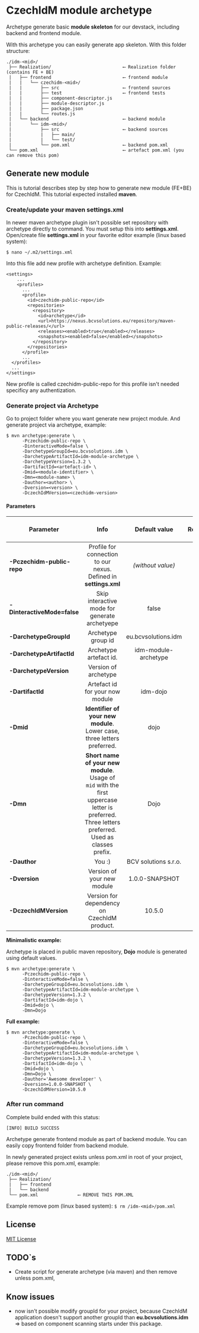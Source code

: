 # CzechIdM module archetype
Archetype generate basic **module skeleton** for our devstack, including backend and frontend module.

With this archetype you can easily generate app skeleton. With this folder structure:

```
./idm-<mid>/
 ├── Realization/                           ⟵ Realization folder (contains FE + BE)
 |   ├── frontend                           ⟵ frontend module
 |   |   └── czechidm-<mid>/
 |   |       ├── src                        ⟵ frontend sources
 |   |       ├── test                       ⟵ frontend tests
 |   |       ├── component-descriptor.js
 |   |       ├── module-descriptor.js
 |   |       ├── package.json
 |   |       └── routes.js
 |   └── backend                            ⟵ backend module
 |       └── idm-<mid>/
 |           ├── src                        ⟵ backend sources
 |           |   ├── main/
 |           |   └── test/
 |           └── pom.xml                    ⟵ backend pom.xml
 └── pom.xml                                ⟵ artefact pom.xml (you can remove this pom)
```

## Generate new module
This is tutorial describes step by step how to generate new module (FE+BE) for CzechIdM. This tutorial expected installed **maven**.

### Create/update your maven settings.xml

In newer maven archetype plugin isn't possible set repository with archetype directly to command. You must setup this into **settings.xml**. Open/create file **settings.xml** in your favorite editor example (linux based system):

``$ nano ~/.m2/settings.xml``

Into this file add new profile with archetype definition. Example:

```
<settings>
    ...
    <profiles>
      ...
      <profile>
        <id>czechidm-public-repo</id>
        <repositories>
          <repository>
            <id>archetype</id>
            <url>https://nexus.bcvsolutions.eu/repository/maven-public-releases/</url>
            <releases><enabled>true</enabled></releases>
            <snapshots><enabled>false</enabled></snapshots>
          </repository>
        </repositories>
      </profile>
      ...
  </profiles>
  ...
</settings>

```

New profile is called czechidm-public-repo for this profile isn't needed specificy any authentization.

### Generate project via Archetype

Go to project folder where you want generate new project module. And generate project via archetype, example:

```
$ mvn archetype:generate \
      -Pczechidm-public-repo \
      -DinteractiveMode=false \
      -DarchetypeGroupId=eu.bcvsolutions.idm \
      -DarchetypeArtifactId=idm-module-archetype \
      -DarchetypeVersion=1.3.2 \
      -DartifactId=<artefact-id> \
      -Dmid=<module-identifier> \
      -Dmn=<module-name> \
      -Dauthor=<author> \
      -Dversion=<version> \
      -DczechIdMVersion=<czechidm-version>
```
#### Parameters

| Parameter   |      Info      |      Default value      |      Required     |      You can modify     |
|----------|:-------------:|:-------------:|:-------------:|:-------------:|
| **-Pczechidm-public-repo** | Profile for connection to our nexus. Defined in **settings.xml**  | *(without value)* | ☑ | ☐ |
| **-DinteractiveMode=false**   | Skip interactive mode for generate archetyepe  | false  | ☐  | ☑  |
| **-DarchetypeGroupId** |  Archetype group id  | eu.bcvsolutions.idm  | ☑  | ☐ |
| **-DarchetypeArtifactId**  |  Archetype artefact id.  | idm-module-archetype  | ☑  | ☐ |
| **-DarchetypeVersion**   | Version of archetype  |   | ☑  | ☑ |
| **-DartifactId**   | Artefact id for your now module  | idm-dojo  | ☑  | ☑ |
| **-Dmid**   | **Identifier of your new module**. Lower case, three letters preferred. | dojo | ☑  | ☑ |
| **-Dmn**   | **Short name of your new module**. Usage of ``mid`` with the first uppercase  letter is preferred.  Three letters preferred. Used as classes prefix.  | Dojo  | ☑  | ☑ |
| **-Dauthor**   | You :)  | BCV solutions s.r.o.  |  ☑ | ☑ |
| **-Dversion**   | Version of your new module  | 1.0.0-SNAPSHOT  | ☑  | ☑ |
| **-DczechIdMVersion**   | Version for dependency on CzechIdM product.   | 10.5.0  | ☑ | ☑  |

**Minimalistic example:**

Archetype is placed in public maven repository, **Dojo** module is generated using default values.

```
$ mvn archetype:generate \
      -Pczechidm-public-repo \
      -DinteractiveMode=false \
      -DarchetypeGroupId=eu.bcvsolutions.idm \
      -DarchetypeArtifactId=idm-module-archetype \
      -DarchetypeVersion=1.3.2 \
      -DartifactId=idm-dojo \
      -Dmid=dojo \
      -Dmn=Dojo
```

**Full example:**

```
$ mvn archetype:generate \
      -Pczechidm-public-repo \
      -DinteractiveMode=false \
      -DarchetypeGroupId=eu.bcvsolutions.idm \
      -DarchetypeArtifactId=idm-module-archetype \
      -DarchetypeVersion=1.3.2 \
      -DartifactId=idm-dojo \
      -Dmid=dojo \
      -Dmn=Dojo \
      -Dauthor='Awesome developer' \
      -Dversion=1.0.0-SNAPSHOT \
      -DczechIdMVersion=10.5.0
```

### After run command

Complete build ended with this status:

``[INFO] BUILD SUCCESS``

Archetype generate frontend module as part of backend module. You can easily copy frontend folder from backend module.

In newly generated project exists unless pom.xml in root of your project, please remove this pom.xml, example:

```
./idm-<mid>/
 ├── Realization/
 |   ├── frontend
 |   └── backend
 └── pom.xml               ⟵ REMOVE THIS POM.XML
```

Example remove pom (linux based system):
``$ rm /idm-<mid>/pom.xml``

 ## License

 [MIT License](./LICENSE)

  ## TODO`s

  * Create script for generate archetype (via maven) and then remove unless pom.xml,

  ## Know issues
  * now isn't possible modify groupId for your project, because CzechIdM application doesn't support another groupId than **eu.bcvsolutions.idm** => based on component scanning starts under this package.
